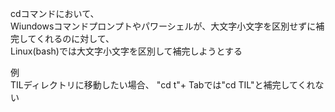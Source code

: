 cdコマンドにおいて、  
Wiundowsコマンドプロンプトやパワーシェルが、大文字小文字を区別せずに補完してくれるのに対して、  
Linux(bash)では大文字小文字を区別して補完しようとする  

例  
TILディレクトリに移動したい場合、
"cd t"+ Tabでは"cd TIL"と補完してくれない